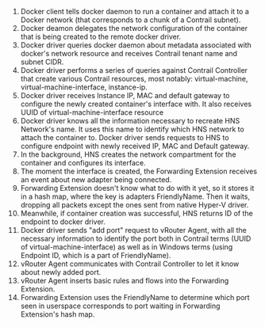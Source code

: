 1. Docker client tells docker daemon to run a container and attach it to a Docker network (that corresponds to a chunk of a Contrail subnet).
1. Docker deamon delegates the network configuration of the container that is being created to the remote docker driver.
1. Docker driver queries docker daemon about metadata associated with docker's network resource and receives Contrail tenant name and subnet CIDR.
1. Docker driver performs a series of queries against Contrail Controller that create various Contrail resources, most notably: virtual-machine, virtual-machine-interface, instance-ip.
1. Docker driver receives Instance IP, MAC and default gateway to configure the newly created container's interface with. It also receives UUID of virtual-machine-interface resource
1. Docker driver knows all the information necessary to recreate HNS Network's name. It uses this name to identify which HNS network to attach the container to. Docker driver sends requests to HNS to configure endpoint with newly received IP, MAC and Default gateway.
1. In the background, HNS creates the network compartment for the container and configures its interface.
1. The moment the interface is created, the Forwarding Extension receives an event about new adapter being connected. 
1. Forwarding Extension doesn't know what to do with it yet, so it stores it in a hash map, where the key is adapters FriendlyName. Then it waits, dropping all packets except the ones sent from native Hyper-V driver.
1. Meanwhile, if container creation was successful, HNS returns ID of the endpoint to docker driver.
1. Docker driver sends "add port" request to vRouter Agent, with all the necessary information to identify the port both in Contrail terms (UUID of virtual-machine-interface) as well as in Windows terms (using Endpoint ID, which is a part of FriendlyName).
1. vRouter Agent communicates with Contrail Controller to let it know about newly added port.
1. vRouter Agent inserts basic rules and flows into the Forwarding Extension. 
1. Forwarding Extension uses the FriendlyName to determine which port seen in userspace corresponds to port waiting in Forwarding Extension's hash map.
